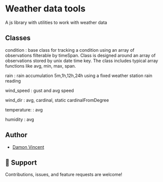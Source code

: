 # Weather data tools
A js library with utilities to work with weather data


## Classes

condition
: base class for tracking a condition using an array of observations filterable by timeSpan.  Class is designed around an array of observations stored by unix date time key. The class includes typical array functions like avg, min, max, span.

rain
: rain accumulation 5m,1h,12h,24h using a fixed weather station rain reading

wind_speed
: gust and avg speed

wind_dir
: avg, cardinal, static cardinalFromDegree 

temperature:
: avg

humidity
: avg


## Author

- [Damon Vincent](https://github.com/darsys "Damon Vincent")

## 🤝 Support

Contributions, issues, and feature requests are welcome!

